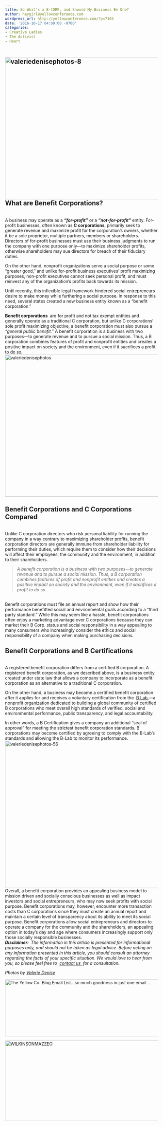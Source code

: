 ```yaml
---
title: So What's a B-CORP, and Should My Business Be One?
author: heygirl@yellowconference.com
wordpress_url: http://yellowconference.com/?p=7103
date: '2016-10-17 04:00:08 -0700'
categories:
- Creative Ladies
- The Activist
- Heart
---
```

<h2><b><a href="http://yellowconference.com/wp-content/uploads/2016/10/ValerieDenisePhotos-8.jpg"><img class="aligncenter size-full wp-image-7106" src="http://yellowconference.com/wp-content/uploads/2016/10/ValerieDenisePhotos-8.jpg" alt="valeriedenisephotos-8" width="700" height="467" /></a>What are Benefit Corporations?</b></h2><br />
A business may operate as a <em><strong>&ldquo;for-profit&rdquo;</strong></em> or a <em><strong>&ldquo;not-for-profit&rdquo;</strong> </em>entity. For-profit businesses, often known as <strong>C corporations</strong>, primarily seek to generate revenue and maximize profit for the corporation&rsquo;s owners, whether it be a sole proprietor, multiple partners, members or shareholders. Directors of for-profit businesses must use their business judgments to run the company with one purpose only&mdash;to maximize shareholder profits, otherwise shareholders may sue directors for breach of their fiduciary duties.</p>
<p>On the other hand, nonprofit organizations serve a social purpose or some &ldquo;greater good,&rdquo; and unlike for-profit business executives&rsquo; profit maximizing purposes, non-profit executives cannot seek personal profit, and must reinvest any of the organization&rsquo;s profits back towards its mission.</p>
<p> Until recently, this inflexible legal framework hindered social entrepreneurs desire to make money while furthering a social purpose. In response to this need, several states created a new business entity known as a &ldquo;benefit corporation.&rdquo; </p>
<p><b>Benefit corporations</b> &nbsp;are for profit and not tax exempt entities and generally operate as a traditional C corporation, but unlike C corporations&rsquo; sole profit maximizing objective, a benefit corporation must also pursue a <em>&ldquo;general public benefit.&rdquo;</em> A benefit corporation is a business with two purposes&mdash;to generate revenue and to pursue a social mission. Thus, a B corporation combines features of profit and nonprofit entities and creates a positive impact on society and the environment, even if it sacrifices a profit to do so.<a href="http://yellowconference.com/wp-content/uploads/2016/10/ValerieDenisePhotos.jpg"><img class="aligncenter size-full wp-image-7105" src="http://yellowconference.com/wp-content/uploads/2016/10/ValerieDenisePhotos.jpg" alt="valeriedenisephotos" width="700" height="467" /></a> <b></b></p>
<h2><b>Benefit Corporations and C Corporations Compared</b></h2><br />
 Unlike C corporation directors who risk personal liability for running the company in a way contrary to maximizing shareholder profits, benefit corporation directors are generally immune from shareholder liability for performing their duties, which require them to consider how their decisions will affect their employees, the community and the environment, in addition to their shareholders. </p>
<blockquote><p><em>A benefit corporation is a business with two purposes&mdash;to generate revenue and to pursue a social mission. Thus, a B corporation combines features of profit and nonprofit entities and creates a positive impact on society and the environment, even if it sacrifices a profit to do so.</em></blockquote><br />
 Benefit corporations must file an annual report and show how their performance benefitted social and environmental goals according to a &ldquo;third party standard.&rdquo; While this may seem like a hassle, benefit corporations often enjoy a marketing advantage over C corporations because they can market their B Corp. status and social responsibility in a way appealing to many consumers who increasingly consider the ethics and social responsibility of a company when making purchasing decisions. </p>
<h2><b>Benefit Corporations and B Certifications</b></h2><br />
 A registered benefit corporation differs from a certified&nbsp;B corporation. A registered benefit corporation, as we described above, is a business entity created under state law that allows a company to incorporate as a benefit corporation as an alternative to a traditional C corporation. </p>
<p> On the other hand, a business may become a certified benefit corporation after it applies for and receives a voluntary certification from the&nbsp; <a href="http://www.bcorporation.net/" target="_blank"> B Lab </a> &mdash;a nonprofit organization dedicated to building a global community of certified B corporations who meet overall high standards of verified, social and environmental performance, public transparency, and legal accountability.&nbsp; <b>&nbsp;</b></p>
<p> In other words, a B Certification gives a company an additional &ldquo;seal of approval&rdquo; for meeting the strictest benefit corporation standards. B corporations may become certified by agreeing to comply with the B-Lab&rsquo;s standards and allowing the B-Lab to monitor its performance.<a href="http://yellowconference.com/wp-content/uploads/2016/10/ValerieDenisePhotos-56.jpg"><img class="aligncenter size-full wp-image-7104" src="http://yellowconference.com/wp-content/uploads/2016/10/ValerieDenisePhotos-56.jpg" alt="valeriedenisephotos-56" width="700" height="484" /></a> Overall, a benefit corporation provides an appealing business model to mission driven and socially conscious businesses as well as impact investors and social entrepreneurs, who may now seek profits with social purpose. Benefit corporations may, however, encounter more transaction costs than C corporations since they must create an annual report and maintain a certain level of transparency about its ability to meet its social purpose. Benefit corporations allow social entrepreneurs and directors to operate a company for the community and the shareholders, an appealing option in today&rsquo;s day and age where consumers increasingly support only those socially responsible businesses.<br />
<em><b>Disclaimer:&nbsp;</b> The information in this article is presented for informational purposes only, and should not be taken as legal advice. Before acting on any information presented in this article, you should consult an attorney regarding the facts of your specific situation. We would love to hear from you, so please feel free to&nbsp; <a href="http://wilkinsonmazzeo.com/" target="_blank"> contact us </a> &nbsp;for a consultation. </em></p>
<p><em>Photos by <a href="http://www.valeriedenisephotos.com/" target="_blank">Valerie Denise</a></em></p>
<p><a href="http://yellowconference.us3.list-manage2.com/subscribe?u=3f8e45f74e0653e404965e2ef&amp;id=7cb1ced4ff" target="_blank"><img class="aligncenter size-full wp-image-6077" src="http://yellowconference.com/wp-content/uploads/2016/07/EMAIL-LIST.png" alt="The Yellow Co. Blog Email List...so much goodness in just one email..." width="700" height="187" /></a></p>
<p><a href="https://wilkinsonmazzeo.com/" target="_blank"><img class="aligncenter size-full wp-image-4990" src="http://yellowconference.com/wp-content/uploads/2016/02/WILKINSONMAZZEO.jpg" alt="WILKINSONMAZZEO" width="700" height="264" /></a></p>
